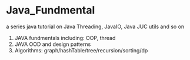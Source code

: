 # Java_Fundmental
a series java tutorial on Java Threading, JavaIO, Java JUC utils and so on

1. JAVA fundmentals including: OOP, thread
2. JAVA OOD and design patterns
3. Algorithms: graph/hashTable/tree/recursion/sorting/dp